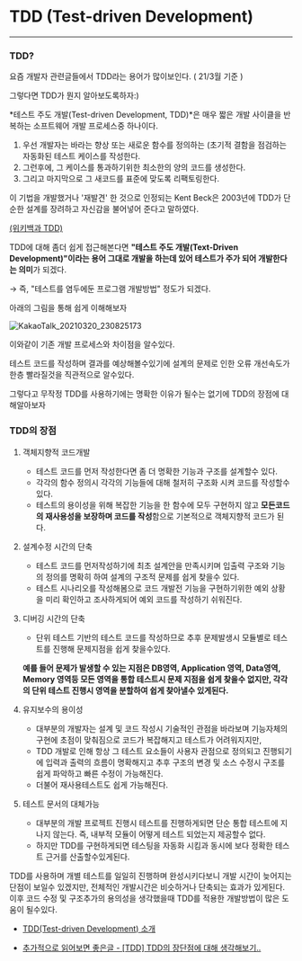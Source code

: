# TDD (Test-driven Development)

---

### TDD?

요즘 개발자 관련글들에서 TDD라는 용어가 많이보인다. ( 21/3월 기준 )

그렇다면 TDD가 뭔지 알아보도록하자:)

*테스트 주도 개발(Test-driven Development, TDD)*은 매우 짧은 개발 사이클을 반복하는 소프트웨어 개발 프로세스중 하나이다.

1. 우선 개발자는 바라는 향상 또는 새로운 함수를 정의하는 (초기적 결함을 점검하는 자동화된 테스트 케이스를 작성한다.
2. 그런후에, 그 케이스를 통과하기위한 최소한의 양의 코드를 생성한다.
3. 그리고 마지막으로 그 새코드를 표준에 맞도록 리팩토링한다.

이 기법을 개발했거나 '재발견' 한 것으로 인정되는 Kent Beck은 2003년에 TDD가 단순한 설계를 장려하고 자신감을 불어넣어 준다고 말하였다.

[(위키백과 TDD)](https://ko.wikipedia.org/wiki/%ED%85%8C%EC%8A%A4%ED%8A%B8_%EC%A3%BC%EB%8F%84_%EA%B0%9C%EB%B0%9C)

TDD에 대해 좀더 쉽게 접근해본다면 **"테스트 주도 개발(Text-Driven Development)"이라는 용어 그대로 개발을 하는데 있어 테스트가 주가 되어 개발한다는 의미**가 되겠다.

→ 즉, "테스트를 염두에둔 프로그램 개발방법" 정도가 되겠다.

아래의 그림을 통해 쉽게 이해해보자

![KakaoTalk_20210320_230825173](https://user-images.githubusercontent.com/66991380/111874060-c40b1780-89d6-11eb-8cca-0e657d1bf46e.jpg)

이와같이 기존 개발 프로세스와 차이점을 알수있다.

테스트 코드를 작성하며 결과를 예상해볼수있기에 설계의 문제로 인한 오류 개선속도가 한층 빨라질것을 직관적으로 알수있다.

그렇다고 무작정 TDD를 사용하기에는 명확한 이유가 될수는 없기에 TDD의 장점에 대해알아보자

### TDD의 장점

1. 객체지향적 코드개발
   - 테스트 코드를 먼저 작성한다면 좀 더 명확한 기능과 구조를 설계할수 있다.
   - 각각의 함수 정의시 각각의 기능들에 대해 철저히 구조화 시켜 코드를 작성할수 있다.
   - 테스트의 용이성을 위해 복잡한 기능을 한 함수에 모두 구현하지 않고 **모든코드의 재사용성을 보장하며 코드를 작성**함으로 기본적으로 객체지향적 코드가 된다.
2. 설계수정 시간의 단축
   - 테스트 코드를 먼저작성하기에 최초 설계안을 만족시키며 입출력 구조와 기능의 정의를 명확히 하여 설계의 구조적 문제를 쉽게 찾을수 있다.
   - 테스트 시나리오를 작성해봄으로 코드 개발전 기능을 구현하기위한 예외 상황을 미리 확인하고 조사하게되어 예외 코드를 작성하기 쉬워진다.
3. 디버깅 시간의 단축

   - 단위 테스트 기반의 테스트 코드를 작성하므로 추후 문제발생시 모듈별로 테스트를 진행해 문제지점을 쉽게 찾을수있다.

   **예를 들어 문제가 발생할 수 있는 지점은 DB영역, Application 영역, Data영역, Memory 영역등 모든 영역을 통합 테스트시 문제 지점을 쉽게 찾을수 없지만, 각각의 단위 테스트 진행시 영역을 분할하여 쉽게 찾아낼수 있게된다.**

4. 유지보수의 용이성
   - 대부분의 개발자는 설계 및 코드 작성시 기술적인 관점을 바라보며 기능자체의 구현에 초점이 맞춰짐으로 코드가 복잡해지고 테스트가 어려워지지만,
   - TDD 개발로 인해 항상 그 테스트 요소들이 사용자 관점으로 정의되고 진행되기에 입력과 출력의 흐름이 명확해지고 추후 구조의 변경 및 소스 수정시 구조를 쉽게 파악하고 빠른 수정이 가능해진다.
   - 더불어 재사용테스트도 쉽게 가능해진다.
5. 테스트 문서의 대체가능
   - 대부분의 개발 프로젝트 진행시 테스트를 진행하게되면 단순 통합 테스트에 지나지 않는다. 즉, 내부적 모듈이 어떻게 테스트 되었는지 제공할수 없다.
   - 하지만 TDD를 구현하게되면 테스팅을 자동화 시킴과 동시에 보다 정확한 테스트 근거를 산출할수있게된다.

TDD를 사용하며 개별 테스트를 일일히 진행하며 완성시키다보니 개발 시간이 늦어지는 단점이 보일수 있겠지만, 전체적인 개발시간은 비슷하거나 단축되는 효과가 있게된다. 이후 코드 수정 및 구조추가의 용의성을 생각했을때 TDD를 적용한 개발방법이 많은 도움이 될수있다.

- [TDD(Test-driven Development) 소개](https://m.blog.naver.com/suresofttech/221569611618)

- [추가적으로 읽어보면 좋은글 - [TDD] TDD의 장단점에 대해 생각해보기..](https://medium.com/@jang.wangsu/tdd-tdd%EC%9D%98-%EC%9E%A5%EB%8B%A8%EC%A0%90%EC%97%90-%EB%8C%80%ED%95%B4-%EC%83%9D%EA%B0%81%ED%95%B4%EB%B3%B4%EA%B8%B0-dcf32a72b098)
